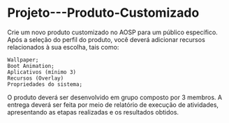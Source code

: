 # Projeto---Produto-Customizado
Crie um novo produto customizado no AOSP para um público específico. 
Após a seleção do perfil do produto, você deverá adicionar recursos 
relacionados à sua escolha, tais como:

    Wallpaper;
    Boot Animation;
    Aplicativos (mínimo 3)
    Recursos (Overlay)
    Propriedades do sistema;

O produto deverá ser desenvolvido em grupo composto por 3 membros. 
A entrega deverá ser feita por meio de relatório de execução de atividades, 
apresentando as etapas realizadas e os resultados obtidos. 

